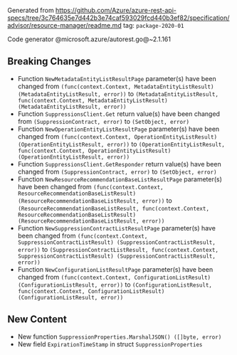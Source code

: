 Generated from https://github.com/Azure/azure-rest-api-specs/tree/3c764635e7d442b3e74caf593029fcd440b3ef82/specification/advisor/resource-manager/readme.md tag: `package-2020-01`

Code generator @microsoft.azure/autorest.go@~2.1.161

## Breaking Changes

- Function `NewMetadataEntityListResultPage` parameter(s) have been changed from `(func(context.Context, MetadataEntityListResult) (MetadataEntityListResult, error))` to `(MetadataEntityListResult, func(context.Context, MetadataEntityListResult) (MetadataEntityListResult, error))`
- Function `SuppressionsClient.Get` return value(s) have been changed from `(SuppressionContract, error)` to `(SetObject, error)`
- Function `NewOperationEntityListResultPage` parameter(s) have been changed from `(func(context.Context, OperationEntityListResult) (OperationEntityListResult, error))` to `(OperationEntityListResult, func(context.Context, OperationEntityListResult) (OperationEntityListResult, error))`
- Function `SuppressionsClient.GetResponder` return value(s) have been changed from `(SuppressionContract, error)` to `(SetObject, error)`
- Function `NewResourceRecommendationBaseListResultPage` parameter(s) have been changed from `(func(context.Context, ResourceRecommendationBaseListResult) (ResourceRecommendationBaseListResult, error))` to `(ResourceRecommendationBaseListResult, func(context.Context, ResourceRecommendationBaseListResult) (ResourceRecommendationBaseListResult, error))`
- Function `NewSuppressionContractListResultPage` parameter(s) have been changed from `(func(context.Context, SuppressionContractListResult) (SuppressionContractListResult, error))` to `(SuppressionContractListResult, func(context.Context, SuppressionContractListResult) (SuppressionContractListResult, error))`
- Function `NewConfigurationListResultPage` parameter(s) have been changed from `(func(context.Context, ConfigurationListResult) (ConfigurationListResult, error))` to `(ConfigurationListResult, func(context.Context, ConfigurationListResult) (ConfigurationListResult, error))`

## New Content

- New function `SuppressionProperties.MarshalJSON() ([]byte, error)`
- New field `ExpirationTimeStamp` in struct `SuppressionProperties`
